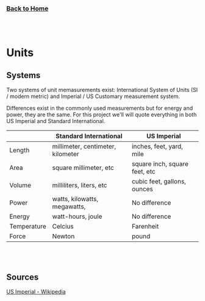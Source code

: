 ### [Back to Home](README.md)
<br ><br >

# Units

## Systems
Two systems of unit memasurements exist: International System of Units (SI / modern metric) and Imperial / US Customary measurement system.

Differences exist in the commonly used measurements but for energy and power, they are the same. For this project we'll will quote everything in both US Imperial and Standard International.

|        | Standard International             | US Imperial                   |
|--------|------------------------------------|-------------------------------|
| Length | millimeter, centimeter, kilometer  | inches, feet, yard, mile      |
| Area   | square millimeter, etc             | square inch, square feet, etc |
| Volume | milliliters, liters, etc           | cubic feet, gallons, ounces   |
| Power  | watts, kilowatts, megawatts,       | No difference                 |
| Energy | watt-hours, joule                  | No difference                 |
| Temperature | Celcius | Farenheit |
| Force | Newton | pound |


<br ><br >
## Sources
[US Imperial - Wikipedia](https://en.wikipedia.org/wiki/Imperial_and_US_customary_measurement_systems)
